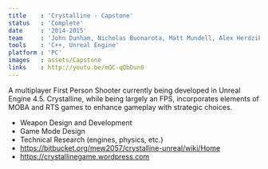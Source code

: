 ```yaml
---
title    : 'Crystalline - Capstone'
status   : 'Complete'
date     : '2014-2015'
team     : 'John Dunham, Nicholas Buonarota, Matt Mundell, Alex Herdzik' 
tools    : 'C++, Unreal Engine'
platform : 'PC'
images   : assets/Capstone
links    : http://youtu.be/mQC-qQbDun0
---
```


A multiplayer First Person Shooter currently being developed in Unreal Engine 4.5. Crystalline, while being largely an FPS, incorporates elements of MOBA and RTS games to enhance gameplay with strategic choices.


- Weapon Design and Development
- Game Mode Design
- Technical Research (engines, physics, etc.)
- https://bitbucket.org/mew2057/crystalline-unreal/wiki/Home
- https://crystallinegame.wordpress.com

